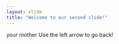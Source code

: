 ```yaml
---
layout: slide
title: "Welcome to our second slide!"
---
```

your mother
Use the left arrow to go back!
